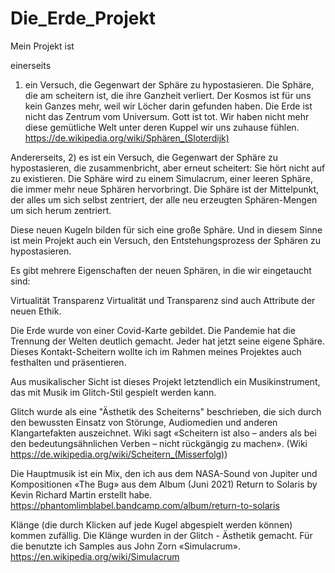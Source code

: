 # Die_Erde_Projekt

Mein Projekt ist

einerseits
1) ein Versuch, die Gegenwart der Sphäre zu hypostasieren.
Die Sphäre, die am scheitern ist, die ihre Ganzheit verliert.
Der Kosmos ist für uns kein Ganzes mehr, weil wir Löcher darin gefunden haben.
Die Erde ist nicht das Zentrum vom Universum.
Gott ist tot.
Wir haben nicht mehr diese gemütliche Welt unter deren Kuppel wir uns zuhause fühlen.
https://de.wikipedia.org/wiki/Sphären_(Sloterdijk) 


Andererseits,
2) es ist ein Versuch, die Gegenwart der Sphäre zu hypostasieren, die zusammenbricht, aber erneut scheitert: Sie hört nicht auf zu existieren.
Die Sphäre wird zu einem Simulacrum, einer leeren Sphäre, die immer mehr neue Sphären hervorbringt.
Die Sphäre ist der Mittelpunkt, 
der alles um sich selbst zentriert, 
der alle neu erzeugten Sphären-Mengen um sich herum zentriert.

Diese neuen Kugeln bilden für sich eine große Sphäre.
Und in diesem Sinne ist mein Projekt auch ein Versuch, den Entstehungsprozess der Sphären zu hypostasieren.

Es gibt mehrere Eigenschaften der neuen Sphären, in die wir eingetaucht sind:

Virtualität
Transparenz
Virtualität und Transparenz sind auch Attribute der neuen Ethik.

Die Erde wurde von einer Covid-Karte gebildet.
Die Pandemie hat die Trennung der Welten deutlich gemacht.
Jeder hat jetzt seine eigene Sphäre.
Dieses Kontakt-Scheitern wollte ich im Rahmen meines Projektes auch festhalten und präsentieren.

Aus musikalischer Sicht ist dieses Projekt letztendlich ein Musikinstrument, das mit Musik im Glitch-Stil gespielt werden kann.

Glitch wurde als eine "Ästhetik des Scheiterns" beschrieben, die sich durch den bewussten Einsatz von Störunge, Audiomedien und anderen Klangartefakten auszeichnet. Wiki sagt «Scheitern ist also – anders als bei den bedeutungsähnlichen Verben – nicht rückgängig zu machen». (Wiki https://de.wikipedia.org/wiki/Scheitern_(Misserfolg))


Die Hauptmusik ist ein Mix, den ich aus dem NASA-Sound von Jupiter 
und Kompositionen «The Bug» aus dem Album (Juni 2021) Return to Solaris by Kevin Richard Martin erstellt habe.
https://phantomlimblabel.bandcamp.com/album/return-to-solaris

Klänge (die durch Klicken auf jede Kugel abgespielt werden können) kommen zufällig.
Die Klänge wurden in der Glitch - Ästhetik gemacht. Für die benutzte ich Samples aus John Zorn  «Simulacrum». 
https://en.wikipedia.org/wiki/Simulacrum

